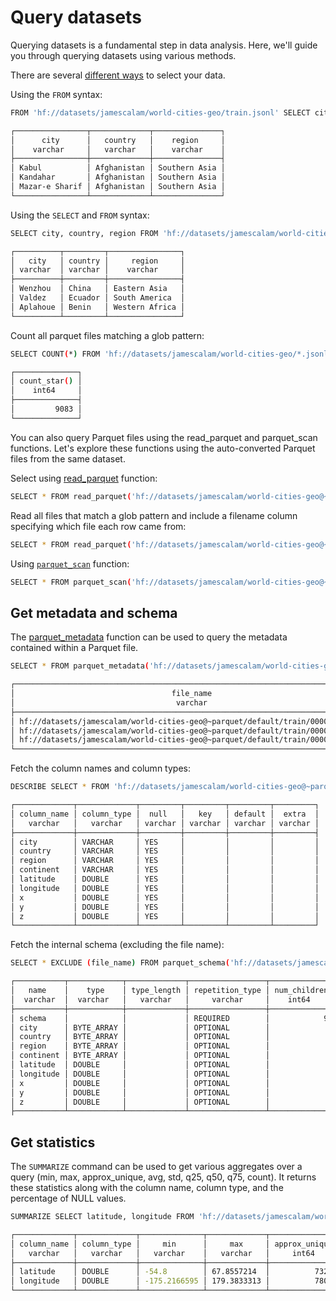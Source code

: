 # Query datasets

Querying datasets is a fundamental step in data analysis. Here, we'll guide you through querying datasets using various methods.

There are several [different ways](https://duckdb.org/docs/data/parquet/overview.html) to select your data.

Using the `FROM` syntax:
```bash
FROM 'hf://datasets/jamescalam/world-cities-geo/train.jsonl' SELECT city, country, region LIMIT 3;

┌────────────────┬─────────────┬───────────────┐
│      city      │   country   │    region     │
│    varchar     │   varchar   │    varchar    │
├────────────────┼─────────────┼───────────────┤
│ Kabul          │ Afghanistan │ Southern Asia │
│ Kandahar       │ Afghanistan │ Southern Asia │
│ Mazar-e Sharif │ Afghanistan │ Southern Asia │
└────────────────┴─────────────┴───────────────┘

```

Using the `SELECT` and `FROM` syntax:

```bash
SELECT city, country, region FROM 'hf://datasets/jamescalam/world-cities-geo/train.jsonl' USING SAMPLE 3;

┌──────────┬─────────┬────────────────┐
│   city   │ country │     region     │
│ varchar  │ varchar │    varchar     │
├──────────┼─────────┼────────────────┤
│ Wenzhou  │ China   │ Eastern Asia   │
│ Valdez   │ Ecuador │ South America  │
│ Aplahoue │ Benin   │ Western Africa │
└──────────┴─────────┴────────────────┘

```

Count all parquet files matching a glob pattern:

```bash
SELECT COUNT(*) FROM 'hf://datasets/jamescalam/world-cities-geo/*.jsonl';

┌──────────────┐
│ count_star() │
│    int64     │
├──────────────┤
│         9083 │
└──────────────┘

```

You can also query Parquet files using the read_parquet and parquet_scan functions. Let's explore these functions using the auto-converted Parquet files from the same dataset.

Select using [read_parquet](https://duckdb.org/docs/guides/file_formats/query_parquet.html) function:

```bash
SELECT * FROM read_parquet('hf://datasets/jamescalam/world-cities-geo@~parquet/default/**/*.parquet') LIMIT 3;
```

Read all files that match a glob pattern and include a filename column specifying which file each row came from:

```bash
SELECT * FROM read_parquet('hf://datasets/jamescalam/world-cities-geo@~parquet/default/**/*.parquet', filename = true) LIMIT 3;
```

Using [`parquet_scan`](https://duckdb.org/docs/data/parquet/overview) function:

```bash
SELECT * FROM parquet_scan('hf://datasets/jamescalam/world-cities-geo@~parquet/default/**/*.parquet') LIMIT 3;
```

## Get metadata and schema

The [parquet_metadata](https://duckdb.org/docs/data/parquet/metadata.html) function can be used to query the metadata contained within a Parquet file.

```bash
SELECT * FROM parquet_metadata('hf://datasets/jamescalam/world-cities-geo@~parquet/default/train/0000.parquet');

┌───────────────────────────────────────────────────────────────────────────────┬──────────────┬────────────────────┬─────────────┐
│                                   file_name                                   │ row_group_id │ row_group_num_rows │ compression │
│                                    varchar                                    │    int64     │       int64        │   varchar   │
├───────────────────────────────────────────────────────────────────────────────┼──────────────┼────────────────────┼─────────────┤
│ hf://datasets/jamescalam/world-cities-geo@~parquet/default/train/0000.parquet │            0 │               1000 │ SNAPPY      │
│ hf://datasets/jamescalam/world-cities-geo@~parquet/default/train/0000.parquet │            0 │               1000 │ SNAPPY      │
│ hf://datasets/jamescalam/world-cities-geo@~parquet/default/train/0000.parquet │            0 │               1000 │ SNAPPY      │
└───────────────────────────────────────────────────────────────────────────────┴──────────────┴────────────────────┴─────────────┘

```

Fetch the column names and column types:

```bash
DESCRIBE SELECT * FROM 'hf://datasets/jamescalam/world-cities-geo@~parquet/default/train/0000.parquet';

┌─────────────┬─────────────┬─────────┬─────────┬─────────┬─────────┐
│ column_name │ column_type │  null   │   key   │ default │  extra  │
│   varchar   │   varchar   │ varchar │ varchar │ varchar │ varchar │
├─────────────┼─────────────┼─────────┼─────────┼─────────┼─────────┤
│ city        │ VARCHAR     │ YES     │         │         │         │
│ country     │ VARCHAR     │ YES     │         │         │         │
│ region      │ VARCHAR     │ YES     │         │         │         │
│ continent   │ VARCHAR     │ YES     │         │         │         │
│ latitude    │ DOUBLE      │ YES     │         │         │         │
│ longitude   │ DOUBLE      │ YES     │         │         │         │
│ x           │ DOUBLE      │ YES     │         │         │         │
│ y           │ DOUBLE      │ YES     │         │         │         │
│ z           │ DOUBLE      │ YES     │         │         │         │
└─────────────┴─────────────┴─────────┴─────────┴─────────┴─────────┘

```

Fetch the internal schema (excluding the file name):

```bash
SELECT * EXCLUDE (file_name) FROM parquet_schema('hf://datasets/jamescalam/world-cities-geo@~parquet/default/train/0000.parquet');

┌───────────┬────────────┬─────────────┬─────────────────┬──────────────┬────────────────┬───────┬───────────┬──────────┬──────────────┐
│   name    │    type    │ type_length │ repetition_type │ num_children │ converted_type │ scale │ precision │ field_id │ logical_type │
│  varchar  │  varchar   │   varchar   │     varchar     │    int64     │    varchar     │ int64 │   int64   │  int64   │   varchar    │
├───────────┼────────────┼─────────────┼─────────────────┼──────────────┼────────────────┼───────┼───────────┼──────────┼──────────────┤
│ schema    │            │             │ REQUIRED        │            9 │                │       │           │          │              │
│ city      │ BYTE_ARRAY │             │ OPTIONAL        │              │ UTF8           │       │           │          │ StringType() │
│ country   │ BYTE_ARRAY │             │ OPTIONAL        │              │ UTF8           │       │           │          │ StringType() │
│ region    │ BYTE_ARRAY │             │ OPTIONAL        │              │ UTF8           │       │           │          │ StringType() │
│ continent │ BYTE_ARRAY │             │ OPTIONAL        │              │ UTF8           │       │           │          │ StringType() │
│ latitude  │ DOUBLE     │             │ OPTIONAL        │              │                │       │           │          │              │
│ longitude │ DOUBLE     │             │ OPTIONAL        │              │                │       │           │          │              │
│ x         │ DOUBLE     │             │ OPTIONAL        │              │                │       │           │          │              │
│ y         │ DOUBLE     │             │ OPTIONAL        │              │                │       │           │          │              │
│ z         │ DOUBLE     │             │ OPTIONAL        │              │                │       │           │          │              │
├───────────┴────────────┴─────────────┴─────────────────┴──────────────┴────────────────┴───────┴───────────┴──────────┴──────────────┤

```

## Get statistics

The `SUMMARIZE` command can be used to get various aggregates over a query (min, max, approx_unique, avg, std, q25, q50, q75, count). It returns these statistics along with the column name, column type, and the percentage of NULL values.

```bash
SUMMARIZE SELECT latitude, longitude FROM 'hf://datasets/jamescalam/world-cities-geo@~parquet/default/train/0000.parquet';

┌─────────────┬─────────────┬──────────────┬─────────────┬───────────────┬────────────────────┬───────────────────┬────────────────────┬───────────────────┬────────────────────┬───────┐
│ column_name │ column_type │     min      │     max     │ approx_unique │        avg         │        std        │        q25         │        q50        │        q75         │ count │
│   varchar   │   varchar   │   varchar    │   varchar   │     int64     │      varchar       │      varchar      │      varchar       │      varchar      │      varchar       │ int64 │
├─────────────┼─────────────┼──────────────┼─────────────┼───────────────┼────────────────────┼───────────────────┼────────────────────┼───────────────────┼────────────────────┼───────┤
│ latitude    │ DOUBLE      │ -54.8        │ 67.8557214  │          7324 │ 22.5004568364307   │ 26.77045468469093 │ 6.065424395863388  │ 29.33687520478191 │ 44.88357641321427  │  9083 │
│ longitude   │ DOUBLE      │ -175.2166595 │ 179.3833313 │          7802 │ 14.699333721953098 │ 63.93672742608224 │ -7.077471714978484 │ 19.19758476462836 │ 43.782932169927165 │  9083 │
└─────────────┴─────────────┴──────────────┴─────────────┴───────────────┴────────────────────┴───────────────────┴────────────────────┴───────────────────┴────────────────────┴───────┘

```
